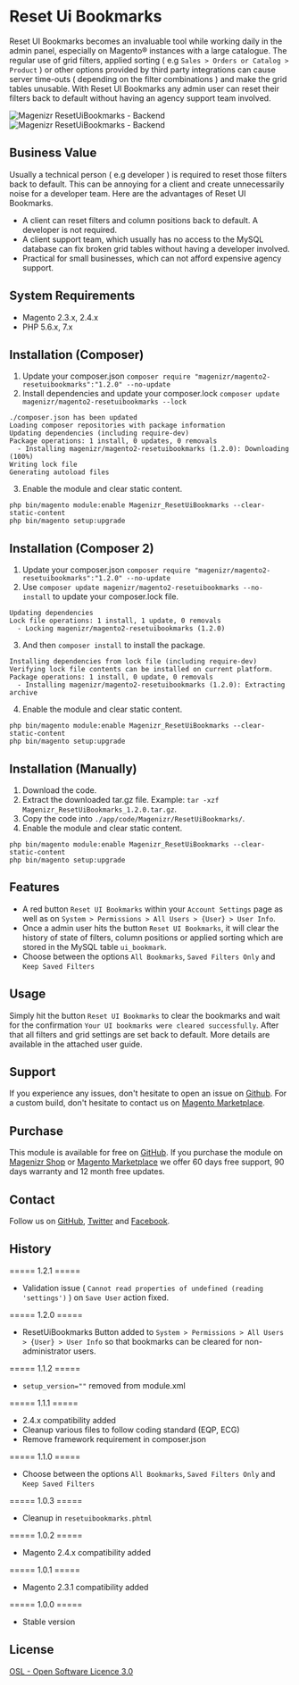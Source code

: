# Reset Ui Bookmarks
Reset UI Bookmarks becomes an invaluable tool while working daily in the admin panel, especially on Magento® instances with a large catalogue. The regular use of grid filters, applied sorting ( e.g `Sales > Orders or Catalog > Product` ) or other options provided by third party integrations can cause server time-outs ( depending on the filter combinations ) and make the grid tables unusable. With Reset UI Bookmarks any admin user can reset their filters back to default without having an agency support team involved.

![Magenizr ResetUiBookmarks - Backend](https://images2.imgbox.com/a3/7b/Nzdq7r9y_o.png)
![Magenizr ResetUiBookmarks - Backend](https://images2.imgbox.com/74/23/EprsvLRC_o.png)

## Business Value
Usually a technical person ( e.g developer ) is required to reset those filters back to default. This can be annoying for a client and create unnecessarily noise for a developer team. Here are the advantages of Reset UI Bookmarks.

* A client can reset filters and column positions back to default. A developer is not required.
* A client support team, which usually has no access to the MySQL database can fix broken grid tables without having a developer involved.
* Practical for small businesses, which can not afford expensive agency support.

## System Requirements
- Magento 2.3.x, 2.4.x
- PHP 5.6.x, 7.x

## Installation (Composer)

1. Update your composer.json `composer require "magenizr/magento2-resetuibookmarks":"1.2.0" --no-update`
2. Install dependencies and update your composer.lock `composer update magenizr/magento2-resetuibookmarks --lock`

```
./composer.json has been updated
Loading composer repositories with package information
Updating dependencies (including require-dev)              
Package operations: 1 install, 0 updates, 0 removals
  - Installing magenizr/magento2-resetuibookmarks (1.2.0): Downloading (100%)
Writing lock file
Generating autoload files
```

3. Enable the module and clear static content.

```
php bin/magento module:enable Magenizr_ResetUiBookmarks --clear-static-content
php bin/magento setup:upgrade
```

## Installation (Composer 2)

1. Update your composer.json `composer require "magenizr/magento2-resetuibookmarks":"1.2.0" --no-update`
2. Use `composer update magenizr/magento2-resetuibookmarks --no-install` to update your composer.lock file.

```
Updating dependencies
Lock file operations: 1 install, 1 update, 0 removals
  - Locking magenizr/magento2-resetuibookmarks (1.2.0)
```

3. And then `composer install` to install the package.

```
Installing dependencies from lock file (including require-dev)
Verifying lock file contents can be installed on current platform.
Package operations: 1 install, 0 update, 0 removals
  - Installing magenizr/magento2-resetuibookmarks (1.2.0): Extracting archive
```

4. Enable the module and clear static content.

```
php bin/magento module:enable Magenizr_ResetUiBookmarks --clear-static-content
php bin/magento setup:upgrade
```

## Installation (Manually)
1. Download the code.
2. Extract the downloaded tar.gz file. Example: `tar -xzf Magenizr_ResetUiBookmarks_1.2.0.tar.gz`.
3. Copy the code into `./app/code/Magenizr/ResetUiBookmarks/`.
4. Enable the module and clear static content.

```
php bin/magento module:enable Magenizr_ResetUiBookmarks --clear-static-content
php bin/magento setup:upgrade
```

## Features
* A red button `Reset UI Bookmarks` within your `Account Settings` page as well as on `System > Permissions > All Users > {User} > User Info`.
* Once a admin user hits the button `Reset UI Bookmarks`, it will clear the history of state of filters, column positions or applied sorting which are stored in the MySQL table `ui_bookmark`.
* Choose between the options `All Bookmarks`, `Saved Filters Only` and `Keep Saved Filters`

## Usage
Simply hit the button `Reset UI Bookmarks` to clear the bookmarks and wait for the confirmation `Your UI bookmarks were cleared successfully`. After that all filters and grid settings are set back to default. More details are available in the attached user guide.

## Support
If you experience any issues, don't hesitate to open an issue on [Github](https://github.com/magenizr/Magenizr_Debugger/issues). For a custom build, don't hesitate to contact us on [Magento Marketplace](https://marketplace.magento.com/partner/magenizr).

## Purchase
This module is available for free on [GitHub](https://github.com/magenizr). If you purchase the module on [Magenizr Shop](https://shop.magenizr.com) or [Magento Marketplace](https://marketplace.magento.com/partner/magenizr) we offer 60 days free support, 90 days warranty and 12 month free updates.

## Contact
Follow us on [GitHub](https://github.com/magenizr), [Twitter](https://twitter.com/magenizr) and [Facebook](https://www.facebook.com/magenizr).

## History
===== 1.2.1 =====
* Validation issue ( `Cannot read properties of undefined (reading 'settings')` ) on `Save User` action fixed.

===== 1.2.0 =====
* ResetUiBookmarks Button added to `System > Permissions > All Users > {User} > User Info` so that bookmarks can be cleared for non-administrator users.

===== 1.1.2 =====
* `setup_version=""` removed from module.xml

===== 1.1.1 =====
* 2.4.x compatibility added
* Cleanup various files to follow coding standard (EQP, ECG)
* Remove framework requirement in composer.json

===== 1.1.0 =====
* Choose between the options `All Bookmarks`, `Saved Filters Only` and `Keep Saved Filters`

===== 1.0.3 =====
* Cleanup in `resetuibookmarks.phtml`

===== 1.0.2 =====
* Magento 2.4.x compatibility added

===== 1.0.1 =====
* Magento 2.3.1 compatibility added

===== 1.0.0 =====
* Stable version

## License
[OSL - Open Software Licence 3.0](https://opensource.org/licenses/osl-3.0.php)
